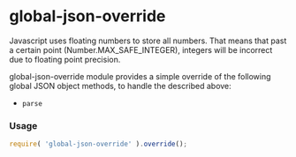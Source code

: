 # global-json-override

Javascript uses floating numbers to store all numbers. That means that past a certain point (Number.MAX_SAFE_INTEGER), integers will be incorrect due to floating point precision.

global-json-override module provides a simple override of the following global JSON object methods, to handle the described above:
* `parse`

### Usage

```javascript
require( 'global-json-override' ).override();
```
